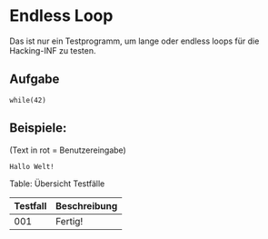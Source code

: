 Endless Loop
=======================

Das ist nur ein Testprogramm, um lange oder endless loops für die Hacking-INF zu testen.

## Aufgabe 

`while(42)`

## Beispiele: 
(Text in rot = Benutzereingabe)

~~~~~~~~~~~~~~~~~~~~~~~~~~~~~~~~~~~~~~~~~~~~~~~~~
Hallo Welt!
~~~~~~~~~~~~~~~~~~~~~~~~~~~~~~~~~~~~~~~~~~~~~~~~~


Table: Übersicht Testfälle

Testfall|Beschreibung
---------|------------
001|  Fertig!

